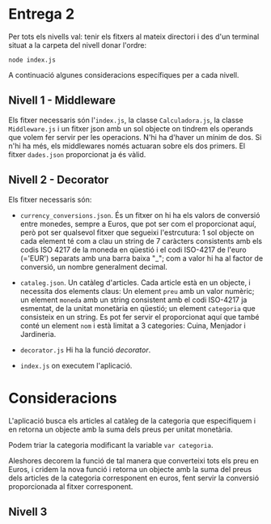 # Entrega 2

Per tots els nivells val: tenir els fitxers al mateix directori i des d'un terminal situat a la carpeta del nivell donar l'ordre:

    node index.js

A continuació algunes consideracions específiques per a cada nivell.

## Nivell 1 - Middleware

Els fitxer necessaris són l'`index.js`, la classe `Calculadora.js`, la classe `Middleware.js` i un fitxer json amb un sol objecte on tindrem els operands que volem fer servir per les operacions. N'hi ha d'haver un mínim de dos. Si n'hi ha més, els middlewares només actuaran sobre els dos primers. El fitxer `dades.json` proporcionat ja és vàlid.


## Nivell 2 - Decorator

Els fitxer necessaris són:
- `currency_conversions.json`. És un fitxer on hi ha els valors de conversió entre monedes, sempre a Euros, que pot ser com el proporcionat aquí, però pot ser qualsevol fitxer que segueixi l'estrcutura: 1 sol objecte on cada element té com a clau un string de 7 caràcters consistents amb els codis ISO 4217 de la moneda en qüestió i el codi ISO-4217 de l'euro (='EUR') separats amb una barra baixa "_"; com a valor hi ha al factor de conversió, un nombre generalment decimal.

- `cataleg.json`. Un catàleg d'articles. Cada article està en un objecte, i necessita dos elements claus: Un element `preu` amb un valor numèric; un element `moneda` amb un string consistent amb el codi ISO-4217 ja esmentat, de la unitat monetària en qüestió; un element `categoria` que consisteix en un string. Es pot fer servir el proporcionat aquí que també conté un element `nom` i està limitat a 3 categories: Cuina, Menjador i Jardineria.

- `decorator.js` Hi ha la funció *decorator*.

- `index.js` on executem l'aplicació.

# Consideracions

L'aplicació busca els articles al catàleg de la categoria que especifiquem i en retorna un objecte amb la suma dels preus per unitat monetària.

Podem triar la categoria modificant la variable `var categoria`.

Aleshores decorem la funció de tal manera que converteixi tots els preu en Euros, i cridem la nova funció i retorna un objecte amb la suma del preus dels articles de la categoria corresponent en euros, fent servir la conversió proporcionada al fitxer corresponent.


## Nivell 3